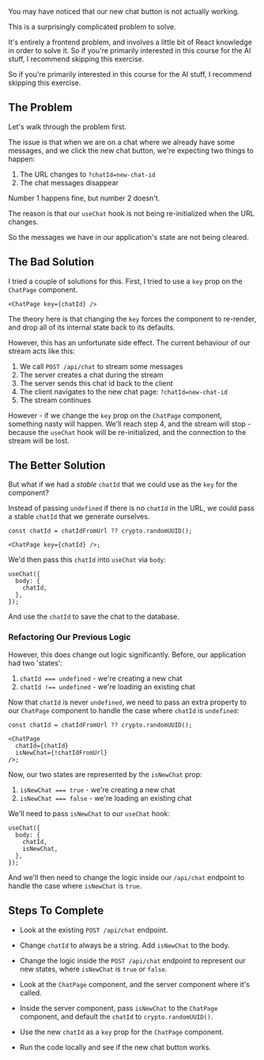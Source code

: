 You may have noticed that our new chat button is not actually working.

This is a surprisingly complicated problem to solve.

It's entirely a frontend problem, and involves a little bit of React knowledge in order to solve it. So if you're primarily interested in this course for the AI stuff, I recommend skipping this exercise.

So if you're primarily interested in this course for the AI stuff, I recommend skipping this exercise.

## The Problem

Let's walk through the problem first.

The issue is that when we are on a chat where we already have some messages, and we click the new chat button, we're expecting two things to happen:

1. The URL changes to `?chatId=new-chat-id`
2. The chat messages disappear

Number 1 happens fine, but number 2 doesn't.

The reason is that our `useChat` hook is not being re-initialized when the URL changes.

So the messages we have in our application's state are not being cleared.

## The Bad Solution

I tried a couple of solutions for this. First, I tried to use a `key` prop on the `ChatPage` component.

```tsx
<ChatPage key={chatId} />
```

The theory here is that changing the `key` forces the component to re-render, and drop all of its internal state back to its defaults.

However, this has an unfortunate side effect. The current behaviour of our stream acts like this:

1. We call `POST /api/chat` to stream some messages
2. The server creates a chat during the stream
3. The server sends this chat id back to the client
4. The client navigates to the new chat page: `?chatId=new-chat-id`
5. The stream continues

However - if we change the `key` prop on the `ChatPage` component, something nasty will happen. We'll reach step 4, and the stream will stop - because the `useChat` hook will be re-initialized, and the connection to the stream will be lost.

## The Better Solution

But what if we had a _stable_ `chatId` that we could use as the `key` for the component?

Instead of passing `undefined` if there is no `chatId` in the URL, we could pass a stable `chatId` that we generate ourselves.

```tsx
const chatId = chatIdFromUrl ?? crypto.randomUUID();

<ChatPage key={chatId} />;
```

We'd then pass this `chatId` into `useChat` via `body`:

```tsx
useChat({
  body: {
    chatId,
  },
});
```

And use the `chatId` to save the chat to the database.

### Refactoring Our Previous Logic

However, this does change out logic significantly. Before, our application had two 'states':

1. `chatId === undefined` - we're creating a new chat
2. `chatId !== undefined` - we're loading an existing chat

Now that `chatId` is never `undefined`, we need to pass an extra property to our `ChatPage` component to handle the case where `chatId` is `undefined`:

```tsx
const chatId = chatIdFromUrl ?? crypto.randomUUID();

<ChatPage
  chatId={chatId}
  isNewChat={!chatIdFromUrl}
/>;
```

Now, our two states are represented by the `isNewChat` prop:

1. `isNewChat === true` - we're creating a new chat
2. `isNewChat === false` - we're loading an existing chat

We'll need to pass `isNewChat` to our `useChat` hook:

```tsx
useChat({
  body: {
    chatId,
    isNewChat,
  },
});
```

And we'll then need to change the logic inside our `/api/chat` endpoint to handle the case where `isNewChat` is `true`.

## Steps To Complete

- Look at the existing `POST /api/chat` endpoint.
- Change `chatId` to always be a string. Add `isNewChat` to the body.
- Change the logic inside the `POST /api/chat` endpoint to represent our new states, where `isNewChat` is `true` or `false`.

- Look at the `ChatPage` component, and the server component where it's called.
- Inside the server component, pass `isNewChat` to the `ChatPage` component, and default the `chatId` to `crypto.randomUUID()`.
- Use the new `chatId` as a `key` prop for the `ChatPage` component.

- Run the code locally and see if the new chat button works.
